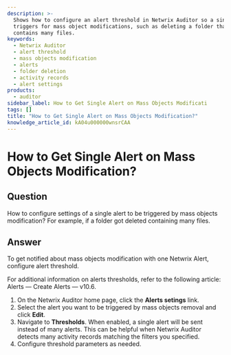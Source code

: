 ```yaml
---
description: >-
  Shows how to configure an alert threshold in Netwrix Auditor so a single alert
  triggers for mass object modifications, such as deleting a folder that
  contains many files.
keywords:
  - Netwrix Auditor
  - alert threshold
  - mass objects modification
  - alerts
  - folder deletion
  - activity records
  - alert settings
products:
  - auditor
sidebar_label: How to Get Single Alert on Mass Objects Modificati
tags: []
title: "How to Get Single Alert on Mass Objects Modification?"
knowledge_article_id: kA04u000000wnsrCAA
---
```


# How to Get Single Alert on Mass Objects Modification?

## Question

How to configure settings of a single alert to be triggered by mass objects modification? For example, if a folder got deleted containing many files.

## Answer

To get notified about mass objects modification with one Netwrix Alert, configure alert threshold.

For additional information on alerts thresholds, refer to the following article: Alerts — Create Alerts — v10.6.

1. On the Netwrix Auditor home page, click the **Alerts setings** link.
2. Select the alert you want to be triggered by mass objects removal and click **Edit**.
3. Navigate to **Thresholds**. When enabled, a single alert will be sent instead of many alerts. This can be helpful when Netwrix Auditor detects many activity records matching the filters you specified.
4. Configure threshold parameters as needed.
